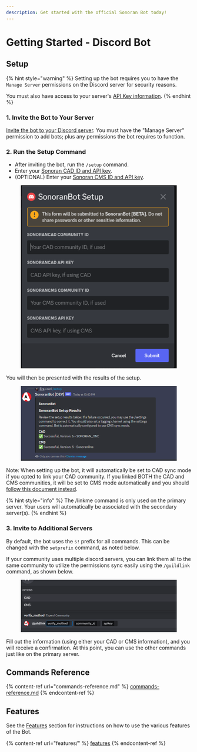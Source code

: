 ```yaml
---
description: Get started with the official Sonoran Bot today!
---
```


# Getting Started - Discord Bot

## Setup

{% hint style="warning" %}
Setting up the bot requires you to have the `Manage Server` permissions on the Discord server for security reasons.

You must also have access to your server's [API Key information](../../sonoran-cad/api-integration/getting-started/retrieving-your-credentials.md).
{% endhint %}

### 1. Invite the Bot to Your Server

[Invite the bot to your Discord server](https://discord.com/api/oauth2/authorize?client\_id=1060274480930361424\&permissions=9395244032\&scope=bot%20applications.commands). You must have the "Manage Server" permission to add bots; plus any permissions the bot requires to function.

### 2. Run the Setup Command

* After inviting the bot, run the `/setup` command.
* Enter your [Sonoran CAD ID and API key](https://info.sonorancad.com/sonoran-cad/api-integration/getting-started/retrieving-your-credentials).
* (OPTIONAL) Enter your [Sonoran CMS ID and API key](https://info.sonorancms.com/developer-api-documentation/api-integration/getting-started#gather-your-credentials).

<figure><img src="../../.gitbook/assets/image (31).png" alt=""><figcaption></figcaption></figure>

You will then be presented with the results of the setup.

<figure><img src="../../.gitbook/assets/image (34).png" alt=""><figcaption></figcaption></figure>

Note: When setting up the bot, it will automatically be set to CAD sync mode if you opted to link your CAD community. If you linked BOTH the CAD and CMS communities, it will be set to CMS mode automatically and you should [follow this document instead](https://info.sonorancms.com/integration-capabilities/discord-role-sync/getting-started).

{% hint style="info" %}
The /linkme command is only used on the primary server. Your users will automatically be associated with the secondary server(s).
{% endhint %}

### 3. Invite to Additional Servers

By default, the bot uses the `s!` prefix for all commands. This can be changed with the `setprefix` command, as noted below.

If your community uses multiple discord servers, you can link them all to the same community to utilize the permissions sync easily using the `/guildlink` command, as shown below.

<figure><img src="../../.gitbook/assets/image (29).png" alt=""><figcaption></figcaption></figure>

Fill out the information (using either your CAD or CMS information), and you will receive a confirmation. At this point, you can use the other commands just like on the primary server.

## Commands Reference



{% content-ref url="commands-reference.md" %}
[commands-reference.md](commands-reference.md)
{% endcontent-ref %}

## Features

See the [Features](features/) section for instructions on how to use the various features of the Bot.

{% content-ref url="features/" %}
[features](features/)
{% endcontent-ref %}
